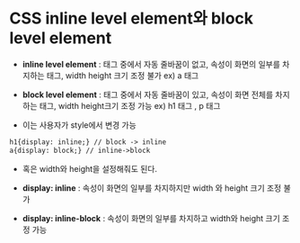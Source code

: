 # CSS inline level element와 block level element

- **inline level element** : 태그 중에서 자동 줄바꿈이 없고, 속성이 화면의 일부를 차지하는 태그, width height 크기 조정 불가 ex) a 태그 
- **block level element** : 태그 중에서 자동 줄바꿈이 있고, 속성이 화면 전체를 차지하는 태그, width height크기 조정 가능 ex) h1 태그 , p 태그 

- 이는 사용자가 style에서 변경 가능 
```html
h1{display: inline;} // block -> inline
a{display: block;} // inline->block
``` 
- 혹은 width와 height을 설정해줘도 된다.

- **display: inline** : 속성이 화면의 일부를 차지하지만 width 와 height 크기 조정 불가
- **display: inline-block** : 속성이 화면의 일부를 차지하고 width와 height 크기 조정 가능